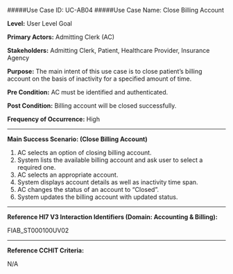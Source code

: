 #####Use Case ID: UC-AB04
#####Use Case Name: Close Billing Account

**Level:**                     User Level Goal

**Primary Actors:**            Admitting Clerk (AC)

**Stakeholders:**              Admitting Clerk, Patient, Healthcare Provider, Insurance Agency

**Purpose:**                   The main intent of this use case is to close patient’s billing account on the basis of inactivity for a specified amount of time.

**Pre Condition:**             AC must be identified and authenticated.

**Post Condition:**            Billing account will be closed successfully.

**Frequency of Occurrence:**   High
__________________________________________________________
**Main Success Scenario: (Close Billing Account)**

1.	AC selects an option of closing billing account.
2.	System lists the available billing account and ask user to select a required one.
3.	AC selects an appropriate account.
4.	System displays account details as well as inactivity time span.
5.	AC changes the status of an account to “Closed”.
6.	System updates the billing account with updated status.

________________________________________________________________________
**Reference Hl7 V3 Interaction Identifiers (Domain: Accounting & Billing):**

FIAB_ST000100UV02
_______________________________________________________________
**Reference CCHIT Criteria:**

N/A
